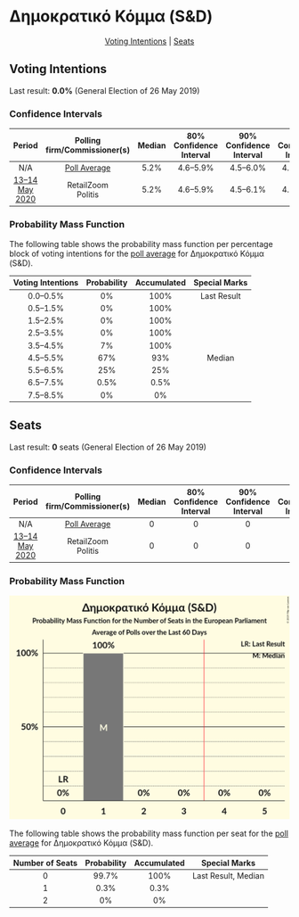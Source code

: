 # Δημοκρατικό Κόμμα (S&D)

<p align="center"><a href="#voting-intentions">Voting Intentions</a> | <a href="#seats">Seats</a></p>

## Voting Intentions

Last result: **0.0%** (General Election of 26 May 2019)

### Confidence Intervals

| Period     | Polling firm/Commissioner(s) | Median | 80% Confidence Interval | 90% Confidence Interval | 95% Confidence Interval | 99% Confidence Interval |
|:----------:|:----------------:|:-----------:|:-----------------------:|:-----------------------:|:-----------------------:|:-----------------------:|
| N/A | [Poll Average](average.html) | 5.2% | 4.6–5.9% | 4.5–6.0% | 4.3–6.2% | 4.1–6.5% |
| [13–14 May 2020](2020-05-14-RetailZoom.html) | RetailZoom <br> Politis | 5.2% | 4.6–5.9% | 4.5–6.1% | 4.3–6.2% | 4.1–6.6% |

### Probability Mass Function

The following table shows the probability mass function per percentage block of voting intentions for the [poll average](average.html) for Δημοκρατικό Κόμμα (S&D).

| Voting Intentions | Probability | Accumulated | Special Marks |
|:-----------------:|:-----------:|:-----------:|:-------------:|
| 0.0–0.5% | 0% | 100% | Last Result |
| 0.5–1.5% | 0% | 100% |  |
| 1.5–2.5% | 0% | 100% |  |
| 2.5–3.5% | 0% | 100% |  |
| 3.5–4.5% | 7% | 100% |  |
| 4.5–5.5% | 67% | 93% | Median |
| 5.5–6.5% | 25% | 25% |  |
| 6.5–7.5% | 0.5% | 0.5% |  |
| 7.5–8.5% | 0% | 0% |  |


## Seats

Last result: **0** seats (General Election of 26 May 2019)

### Confidence Intervals

| Period     | Polling firm/Commissioner(s) | Median | 80% Confidence Interval | 90% Confidence Interval | 95% Confidence Interval | 99% Confidence Interval |
|:----------:|:----------------:|:------:|:-----------------------:|:-----------------------:|:-----------------------:|:-----------------------:|
| N/A | [Poll Average](average.html) | 0 | 0 | 0 | 0 | 0 |
| [13–14 May 2020](2020-05-14-RetailZoom.html) | RetailZoom <br> Politis | 0 | 0 | 0 | 0 | 0 |

### Probability Mass Function

![Graph with seats probability mass function not yet produced](average-seats-pmf-δημοκρατικόκόμμαsd.png "Seats Probability Mass Function")

The following table shows the probability mass function per seat for the [poll average](average.html) for Δημοκρατικό Κόμμα (S&D).

| Number of Seats | Probability | Accumulated | Special Marks |
|:---------------:|:-----------:|:-----------:|:-------------:|
| 0 | 99.7% | 100% | Last Result, Median |
| 1 | 0.3% | 0.3% |  |
| 2 | 0% | 0% |  |



